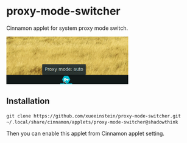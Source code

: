 # proxy-mode-switcher
Cinnamon applet for system proxy mode switch.

![demo](demo.gif)

## Installation

```
git clone https://github.com/xueeinstein/proxy-mode-switcher.git ~/.local/share/cinnamon/applets/proxy-mode-switcher@shadowthink
```

Then you can enable this applet from Cinnamon applet setting.
